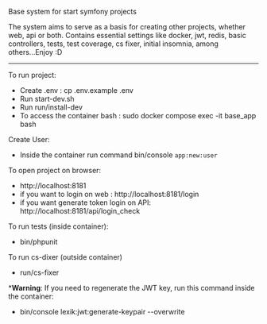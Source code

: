 Base system for start symfony projects

The system aims to serve as a basis for creating other projects, whether web, api or both. Contains essential settings like docker, jwt, redis, basic controllers, tests, test coverage, cs fixer, initial insomnia, among others...Enjoy :D

<hr/>

To run project: 

- Create .env :  cp .env.example .env
- Run start-dev.sh
- Run run/install-dev
- To access the container bash : sudo docker compose exec -it base_app bash

Create User:

- Inside the container run command bin/console `app:new:user`

To open project on browser:

- http://localhost:8181 
- if you want to login on web : http://localhost:8181/login
- if you want generate token login on API: http://localhost:8181/api/login_check

To run tests (inside container):

- bin/phpunit

To run cs-dixer (outside container)

- run/cs-fixer

***Warning**: If you need to regenerate the JWT key, run this command inside the container:
- bin/console lexik:jwt:generate-keypair --overwrite

